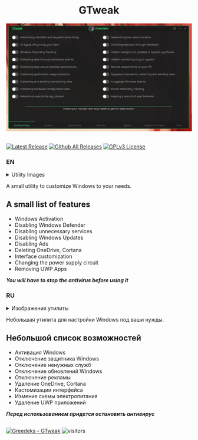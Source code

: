 <h1 align="center"> GTweak </h1>

![Logo](https://github.com/Greedeks/GTweak/blob/2727b3b204a57a38b24a1bd4641cad2d382a3aec/Intro.gif)
##
[![Latest Release](https://img.shields.io/github/v/release/Greedeks/GTweak?style=for-the-badge&color=%23D21E61)](https://github.com/Greedeks/GTweak/releases/latest)
[![Github All Releases](https://img.shields.io/github/downloads/Greedeks/GTweak/total.svg?style=for-the-badge&color=%231EB1D2)](https://github.com/Greedeks/GTweak/releases/latest)
[![GPLv3 License](https://img.shields.io/badge/License-GPL%20v3-yellow.svg?style=for-the-badge&color=green)](https://github.com/Greedeks/GTweak/blob/main/LICENSE)


### EN
<details>
  <summary>Utility Images</summary>
  <img src="https://github.com/Greedeks/GTweak/blob/main/ImageEN/PageApp.png"/>
  <img src="https://github.com/Greedeks/GTweak/blob/main/ImageEN/Interface.png"/>
  <img src="https://github.com/Greedeks/GTweak/blob/main/ImageEN/System.png"/>
</details>

 A small utility to customize Windows to your needs.

## A small list of features
- Windows Activation
- Disabling Windows Defender
- Disabling unnecessary services
- Disabling Windows Updates
- Disabling Ads
- Deleting OneDrive, Cortana
- Interface customization
- Changing the power supply circuit
- Removing UWP Apps

<b><i>You will have to stop the antivirus before using it</i></b>

### RU
<details>
  <summary>Изображения утилиты</summary>
  <img src="https://github.com/Greedeks/GTweak/blob/main/ImageRU/PageApp.png"/>
  <img src="https://github.com/Greedeks/GTweak/blob/main/ImageRU/Interface.png"/>
  <img src="https://github.com/Greedeks/GTweak/blob/main/ImageRU/System.png"/>
</details>

Небольшая утилита для настройки Windows под ваши нужды.

## Небольшой список возможностей
- Активация Windows
- Отключение защитника Windows
- Отключение ненужных служб
- Отключение обновлений Windows
- Отключение рекламы
- Удаление OneDrive, Cortana
- Кастомизации интерфейса
- Измение схемы электропитания
- Удаление UWP приложений

<b><i>Перед использованием придется остановить  антивирус</i></b>

##

[![Greedeks - GTweak](https://img.shields.io/static/v1?label=Greedeks&message=GTweak&color=white&logo=github)](https://github.com/Greedeks/GTweak "Go to GitHub repo") 
![visitors](https://visitor-badge.laobi.icu/badge?page_id=Greedeks.Utility-GTweak)
